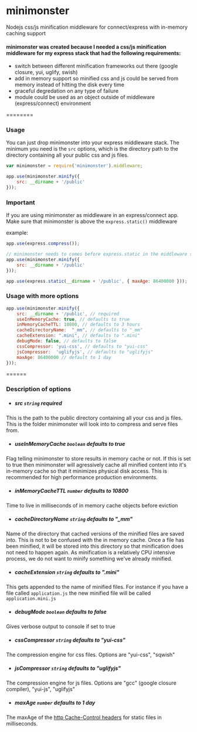 minimonster
===========

Nodejs css/js minification middleware for connect/express with in-memory caching support


#### minimonster was created because I needed a css/js minification middleware for my express stack that had the following requirements:

- switch between different minification frameworks out there (google closure, yui, uglify, swish)
- add in memory support so minified css and js could be served from memory instead of hitting the disk every time
- graceful degredation on any type of failure
- module could be used as an object outside of middleware (express/connect) environment


========

### Usage

You can just drop minimonster into your express middleware stack. The minimum you need is the ```src``` options, which is the directory path to the directory containing all your public css and js files.

```javascript
var minimonster = require('minimonster').middleware;

app.use(minimonster.minify({ 
    src: __dirname + '/public'
}));
```
### Important

If you are using minimonster as middleware in an express/connect app. Make sure that minimonster is above the ```express.static()``` middleware 

example:

```javascript
app.use(express.compress());

// minimonster needs to comes before express.static in the middleware stack or it will never work!!!
app.use(minimonster.minify({ 
    src: __dirname + '/public'
}));

app.use(express.static(__dirname + '/public', { maxAge: 86400000 }));

```

### Usage with more options

```javascript
app.use(minimonster.minify({ 
    src: __dirname + '/public', // required
    useInMemoryCache: true, // defaults to true
    inMemoryCacheTTL: 10800, // defaults to 3 hours
    cacheDirectoryName:  "_mm", // defaults to "_mm"
    cacheExtension: ".mini", // defaults to ".mini"
    debugMode: false, // defaults to false
    cssCompressor: 'yui-css', // defaults to "yui-css"
    jsCompressor:  'uglifyjs', // defaults to "uglifyjs"
    maxAge: 86400000 // default to 1 day
}));
```

======

### Description of options

- ##### src ```string``` required
This is the path to the public directory containing all your css and js files. This is the folder minimonster will look into to compress and serve files from.

- ##### useInMemoryCache ```boolean``` defaults to true
Flag telling minimonster to store results in memory cache or not. If this is set to true then minimonster will agressively cache all minified content into it's in-memory cache so that it minimizes physical disk access. This is recommended for high performance production environments.

- ##### inMemoryCacheTTL ```number``` defaults to 10800
Time to live in milliseconds of in memory cache objects before eviction

- ##### cacheDirectoryName ```string``` defaults to "_mm"
Name of the directory that cached versions of the minified files are saved into. This is not to be confused with the in memory cache. Once a file has been minified, it will be stored into this directory so that minification does not need to happen again. As minification is a relatively CPU intensive process, we do not want to minify something we've already minified.

- ##### cacheExtension ```string``` defaults to ".mini"
This gets appended to the name of minified files. For instance if you have a file called ```application.js``` the new minified file will be called ```application.mini.js```

- ##### debugMode ```boolean``` defaults to false
Gives verbose output to console if set to true

- ##### cssCompressor ```string``` defaults to "yui-css"
The compression engine for css files. Options are "yui-css", "sqwish"

- ##### jsCompressor ```string``` defaults to "uglifyjs"
The compression engine for js files. Options are "gcc" (google closure compiler), "yui-js", "uglifyjs"

- ##### maxAge ```number``` defaults to 1 day
The maxAge of the [http Cache-Control headers](http://www.w3.org/Protocols/rfc2616/rfc2616-sec14.html) for static files in milliseconds. 

